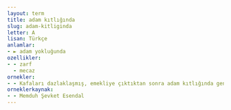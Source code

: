 ```yaml
---
layout: term
title: adam kıtlığında
slug: adam-kitliginda
letter: A
lisan: Türkçe
anlamlar:
- ► adam yokluğunda
ozellikler:
- - zarf
  - mecaz
ornekler:
- - Kafaları dazlaklaşmış, emekliye çıktıktan sonra adam kıtlığında gene işe alınmış.
orneklerkaynak:
- - Memduh Şevket Esendal
---
```

